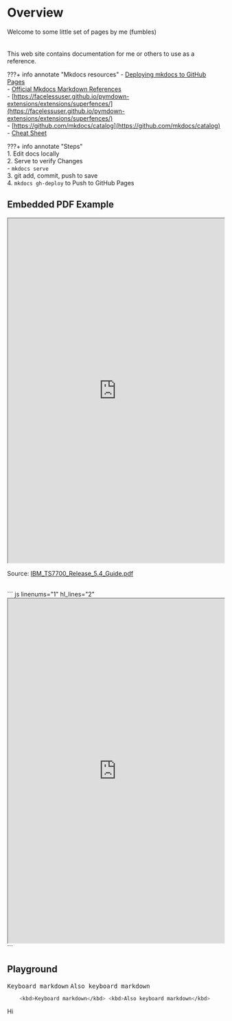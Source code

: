# Overview

Welcome to some little set of pages by me (fumbles) 
<br>
<br>
<br>
This web site contains documentation for me or others to use as a reference.

???+ info annotate "Mkdocs resources"
    - [Deploying mkdocs to GitHub Pages](https://www.mkdocs.org/user-guide/deploying-your-docs/)  
    - [Official Mkdocs Markdown References](https://squidfunk.github.io/mkdocs-material/reference/)  
    - [https://facelessuser.github.io/pymdown-extensions/extensions/superfences/](https://facelessuser.github.io/pymdown-extensions/extensions/superfences/)  
    - [https://github.com/mkdocs/catalog](https://github.com/mkdocs/catalog)  
    - [Cheat Sheet](https://yakworks.github.io/docmark/cheat-sheet/#blockquotes)  

???+ info annotate "Steps"  
    1. Edit docs locally  
    2. Serve to verify Changes  
        - `mkdocs serve`  
    3. git add, commit, push to save  
    4. `mkdocs gh-deploy`  to Push to GitHub Pages  





## Embedded PDF Example




<div>
    <iframe src="https://yobagoya.com/assets/IBM_TS7700_Release_5.4_Guide.pdf" width=100% height="800"></iframe>
</div>
  
  
Source: [IBM_TS7700_Release_5.4_Guide.pdf](assets/IBM_TS7700_Release_5.4_Guide.pdf)  
  
  
<br>  
``` js linenums="1" hl_lines="2"
    <div>
    <iframe src="https://rattabootie.com/assets/IBM_TS7700_Release_5.4_Guide.pdf" width=100% height="800"></iframe>
    </div>
```




## Playground 

<kbd>Keyboard markdown</kbd> <kbd>Also keyboard markdown</kbd>


``` bash linenums="1"
    <kbd>Keyboard markdown</kbd> <kbd>Also keyboard markdown</kbd>
```
  
Hi







